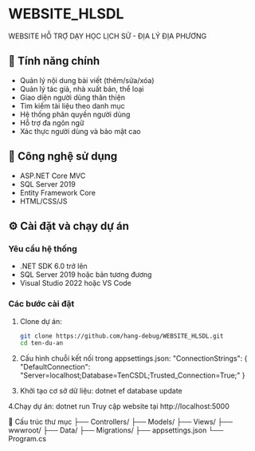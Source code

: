 # WEBSITE_HLSDL
WEBSITE HỖ TRỢ DẠY HỌC LỊCH SỬ - ĐỊA LÝ ĐỊA PHƯƠNG
## 🚀 Tính năng chính

- Quản lý nội dung bài viết (thêm/sửa/xóa)
- Quản lý tác giả, nhà xuất bản, thể loại
- Giao diện người dùng thân thiện
- Tìm kiếm tài liệu theo danh mục
- Hệ thống phân quyền người dùng
- Hỗ trợ đa ngôn ngữ
- Xác thực người dùng và bảo mật cao

## 🧱 Công nghệ sử dụng

- ASP.NET Core MVC
- SQL Server 2019
- Entity Framework Core
- HTML/CSS/JS

## ⚙️ Cài đặt và chạy dự án

### Yêu cầu hệ thống
- .NET SDK 6.0 trở lên
- SQL Server 2019 hoặc bản tương đương
- Visual Studio 2022 hoặc VS Code
### Các bước cài đặt

1. Clone dự án:
   ```bash
   git clone https://github.com/hang-debug/WEBSITE_HLSDL.git
   cd ten-du-an
   
2. Cấu hình chuỗi kết nối trong appsettings.json:
"ConnectionStrings": {
  "DefaultConnection": "Server=localhost;Database=TenCSDL;Trusted_Connection=True;"
}

3. Khởi tạo cơ sở dữ liệu:
dotnet ef database update

4.Chạy dự án:
dotnet run
Truy cập website tại http://localhost:5000

📁 Cấu trúc thư mục
├── Controllers/
├── Models/
├── Views/
├── wwwroot/
├── Data/
├── Migrations/
├── appsettings.json
└── Program.cs
